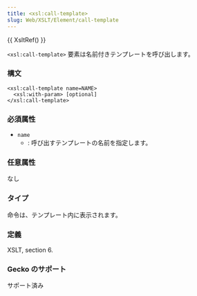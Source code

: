```yaml
---
title: <xsl:call-template>
slug: Web/XSLT/Element/call-template
---
```

{{ XsltRef() }}

`<xsl:call-template>` 要素は名前付きテンプレートを呼び出します。

### 構文

```
<xsl:call-template name=NAME>
  <xsl:with-param> [optional]
</xsl:call-template>
```

### 必須属性

- `name`
  - : 呼び出すテンプレートの名前を指定します。

### 任意属性

なし

### タイプ

命令は、テンプレート内に表示されます。

### 定義

XSLT, section 6.

### Gecko のサポート

サポート済み
